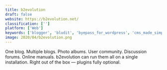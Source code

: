 ```yaml
---
title: b2evolution
draft: false 
website: https://b2evolution.net/
classification: ['']
platform: ['Web']
keywords: ['blogger', 'bludit', 'byepass_for_wordpress', 'cms_made_simple', 'classicpress', 'fansoro', 'gentics_mesh', 'ghost', 'grav', 'jama_connect', 'lavalite', 'medium', 'publii', 'random_html_tags', 'sheet_2_site', 'wordpress', 'livesite', 'wordpress_i-search_pro']
image: 2020/04/b2evolution.png
---
```

One blog. Multiple blogs. Photo albums. User community. Discussion forums. Online manuals. b2evolution can run them all on a single installation. Right out of the box — plugins fully optional.
